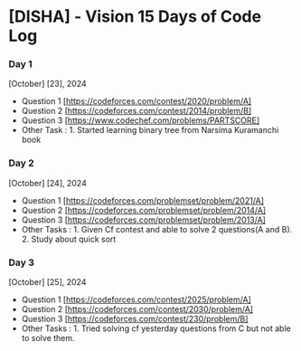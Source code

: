# [DISHA] - Vision 15 Days of Code Log

### Day 1

[October] [23], 2024

- Question 1
  [https://codeforces.com/contest/2020/problem/A]
- Question 2
  [https://codeforces.com/contest/2014/problem/B]
- Question 3
   [https://www.codechef.com/problems/PARTSCORE]
- Other Task : 1. Started learning binary tree from Narsima Kuramanchi book

### Day 2


[October] [24], 2024

- Question 1
   [https://codeforces.com/problemset/problem/2021/A]
- Question 2
   [https://codeforces.com/problemset/problem/2014/A]
- Question 3
   [https://codeforces.com/problemset/problem/2013/A]
- Other Tasks : 1. Given Cf contest and able to solve 2 questions(A and B).
                2. Study about quick sort


### Day 3


[October] [25], 2024

- Question 1
   [https://codeforces.com/contest/2025/problem/A]
- Question 2
   [https://codeforces.com/contest/2030/problem/A]
- Question 3
   [https://codeforces.com/contest/230/problem/B]
- Other Tasks : 1. Tried solving cf yesterday questions from C but not able to solve them.               
